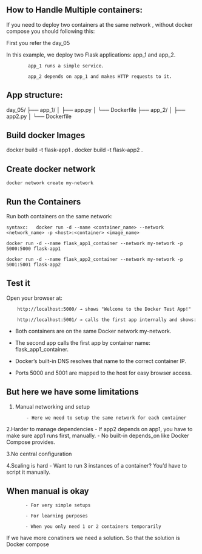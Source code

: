 How to Handle Multiple containers:
----------------------------------

If you need to deploy two containers at the same network , without docker compose you should following this:

First you refer the day_05

In this example, we deploy two Flask applications: app_1 and app_2.

            app_1 runs a simple service.
            
            app_2 depends on app_1 and makes HTTP requests to it.


App structure:
----------------------

day_05/
├── app_1/
│   ├── app.py
│   └── Dockerfile
├── app_2/
│   ├── app2.py
│   └── Dockerfile

Build docker Images 
------------------------------

docker build -t flask-app1 .
docker build -t flask-app2 .

Create docker network
----------------------------------

    docker network create my-network

Run the Containers
----------------------------------------
Run both containers on the same network:

    syntaxc:   docker run -d --name <container_name> --network <network_name> -p <host>:<container> <image_name>

    docker run -d --name flask_app1_container --network my-network -p 5000:5000 flask-app1

    docker run -d --name flask_app2_container --network my-network -p 5001:5001 flask-app2

Test it
-------------------------------
Open your browser at:

        http://localhost:5000/ → shows "Welcome to the Docker Test App!"
        
        http://localhost:5001/ → calls the first app internally and shows:
        

- Both containers are on the same Docker network my-network.

- The second app calls the first app by container name: flask_app1_container.

- Docker’s built-in DNS resolves that name to the correct container IP.

- Ports 5000 and 5001 are mapped to the host for easy browser access.


But here we have some limitations 
-------------------------------------------
1. Manual networking and setup

           - Here we need to setup the same network for each container
2.Harder to manage dependencies
            - If app2 depends on app1, you have to make sure app1 runs first, manually.
            - No built-in depends_on like Docker Compose provides.
            
3.No central configuration

4.Scaling is hard 
            - Want to run 3 instances of a container? You’d have to script it manually.

When manual is okay
--------------------------
           - For very simple setups
            
           - For learning purposes
            
           - When you only need 1 or 2 containers temporarily


If we have more conatiners we need a solution. So that the solution is Docker compose



   


